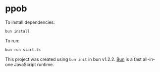 # ppob

To install dependencies:

```bash
bun install
```

To run:

```bash
bun run start.ts
```

This project was created using `bun init` in bun v1.2.2. [Bun](https://bun.sh) is a fast all-in-one JavaScript runtime.
